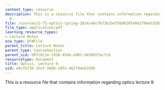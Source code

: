 ```yaml
---
content_type: resource
description: This is a resource file that contains information regarding optics lecture
  9.
file: /courses/2-71-optics-spring-2014/e6cfb73b15ef5b0610fe662794eb3205_MIT2_71S14_lec9_notes.pdf
file_type: application/pdf
learning_resource_types:
- Lecture Notes
ocw_type: OCWFile
parent_title: Lecture Notes
parent_type: CourseSection
parent_uid: d97c0c1e-1916-45de-e962-d439d27acfcb
resourcetype: Document
title: Optics, Lecture 9
uid: e6cfb73b-15ef-5b06-10fe-662794eb3205
---
```

This is a resource file that contains information regarding optics lecture 9.

